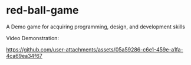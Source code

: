 # red-ball-game
A Demo game for acquiring programming, design, and development skills

Video Demonstration:

https://github.com/user-attachments/assets/05a59286-c6e1-459e-a1fa-4ca69ea34f67
